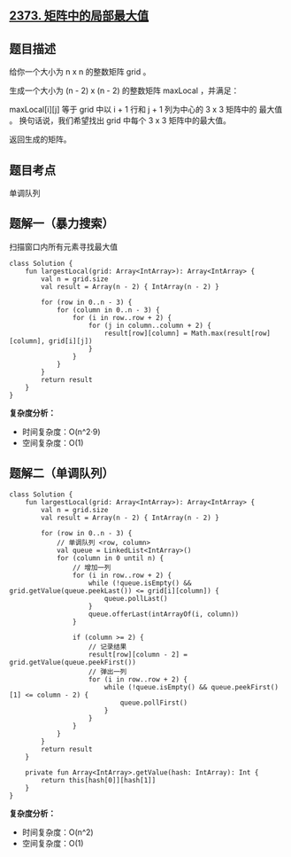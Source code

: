 ## [2373. 矩阵中的局部最大值](https://leetcode.cn/problems/largest-local-values-in-a-matrix/description/)

## 题目描述

给你一个大小为 n x n 的整数矩阵 grid 。

生成一个大小为 (n - 2) x (n - 2) 的整数矩阵  maxLocal ，并满足：

maxLocal[i][j] 等于 grid 中以 i + 1 行和 j + 1 列为中心的 3 x 3 矩阵中的 最大值 。
换句话说，我们希望找出 grid 中每个 3 x 3 矩阵中的最大值。

返回生成的矩阵。

## 题目考点

单调队列

## 题解一（暴力搜索）

扫描窗口内所有元素寻找最大值
 
```
class Solution {
    fun largestLocal(grid: Array<IntArray>): Array<IntArray> {
        val n = grid.size
        val result = Array(n - 2) { IntArray(n - 2) }

        for (row in 0..n - 3) {
            for (column in 0..n - 3) {
                for (i in row..row + 2) {
                    for (j in column..column + 2) {
                        result[row][column] = Math.max(result[row][column], grid[i][j])
                    }
                }
            }
        }
        return result
    }
}
```

**复杂度分析：**

- 时间复杂度：O(n^2·9)
- 空间复杂度：O(1) 

## 题解二（单调队列）

```
class Solution {
    fun largestLocal(grid: Array<IntArray>): Array<IntArray> {
        val n = grid.size
        val result = Array(n - 2) { IntArray(n - 2) }

        for (row in 0..n - 3) {
            // 单调队列 <row, column>
            val queue = LinkedList<IntArray>()
            for (column in 0 until n) {
                // 增加一列
                for (i in row..row + 2) {
                    while (!queue.isEmpty() && grid.getValue(queue.peekLast()) <= grid[i][column]) {
                        queue.pollLast()
                    }
                    queue.offerLast(intArrayOf(i, column))
                }

                if (column >= 2) {
                    // 记录结果
                    result[row][column - 2] = grid.getValue(queue.peekFirst())
                    // 弹出一列
                    for (i in row..row + 2) {
                        while (!queue.isEmpty() && queue.peekFirst()[1] <= column - 2) {
                            queue.pollFirst()
                        }
                    }
                }
            }
        }
        return result
    }

    private fun Array<IntArray>.getValue(hash: IntArray): Int {
        return this[hash[0]][hash[1]]
    }
}
```

**复杂度分析：**

- 时间复杂度：O(n^2)
- 空间复杂度：O(1) 
